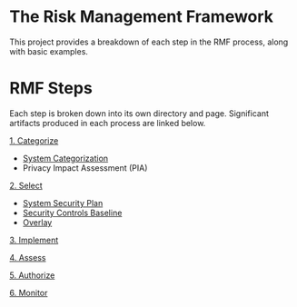 
# The Risk Management Framework
This project provides a breakdown of each step in the RMF process, along with basic examples. 

# RMF Steps
Each step is broken down into its own directory and page. Significant artifacts produced in each process are linked below.

[1. Categorize](./1.%20Categorize/CATEGORIZE.md)

* [System Categorization](./1.%20Categorize/SystemSecurityPlan.odt)
* Privacy Impact Assessment (PIA)

[2. Select]()

* [System Security Plan]()
* [Security Controls Baseline]()
* [Overlay]()

[3. Implement]()

[4. Assess]()

[5. Authorize]()

[6. Monitor]()